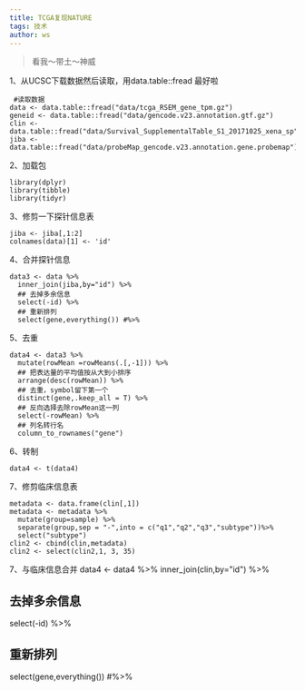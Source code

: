 ```yaml
---
title: TCGA复现NATURE
tags: 技术
author: ws
---
```

>看我～带土～神威

<!--more-->

1、从UCSC下载数据然后读取，用data.table::fread 最好啦
```
 #读取数据
data <- data.table::fread("data/tcga_RSEM_gene_tpm.gz")
geneid <- data.table::fread("data/gencode.v23.annotation.gtf.gz")
clin <- data.table::fread("data/Survival_SupplementalTable_S1_20171025_xena_sp")
jiba <-data.table::fread("data/probeMap_gencode.v23.annotation.gene.probemap")

```
2、加载包
```
library(dplyr)
library(tibble)
library(tidyr)
```
3、修剪一下探针信息表
```
jiba <- jiba[,1:2]
colnames(data)[1] <- 'id'
```
4、合并探针信息
```
data3 <- data %>%
  inner_join(jiba,by="id") %>%
  ## 去掉多余信息
  select(-id) %>%  
  ## 重新排列
  select(gene,everything()) #%>%  
```
5、去重
```
data4 <- data3 %>%
  mutate(rowMean =rowMeans(.[,-1])) %>%
  ## 把表达量的平均值按从大到小排序
  arrange(desc(rowMean)) %>%
  ## 去重，symbol留下第一个
  distinct(gene,.keep_all = T) %>%
  ## 反向选择去除rowMean这一列
  select(-rowMean) %>%
  ## 列名转行名
  column_to_rownames("gene")
```
6、转制
```
data4 <- t(data4)
```
7、修剪临床信息表
```
metadata <- data.frame(clin[,1])
metadata <- metadata %>%
  mutate(group=sample) %>%
  separate(group,sep = "-",into = c("q1","q2","q3","subtype"))%>%
  select("subtype")
clin2 <- cbind(clin,metadata)
clin2 <- select(clin2,1, 3, 35)
```
7、与临床信息合并
data4 <- data4 %>%
  inner_join(clin,by="id") %>%
  ## 去掉多余信息
  select(-id) %>%  
  ## 重新排列
  select(gene,everything()) #%>%  
